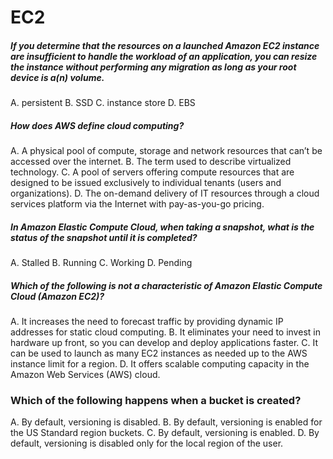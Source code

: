 
# EC2

##### If you determine that the resources on a launched Amazon EC2 instance are insufficient to handle the workload of an application, you can resize the instance without performing any migration as long as your root device is a(n) volume.

A. persistent
B. SSD
C. instance store 
D. EBS

##### How does AWS define cloud computing?
A. A physical pool of compute, storage and network resources that can’t be accessed over the internet.
B. The term used to describe virtualized technology.
C. A pool of servers offering compute resources that are designed to be issued exclusively to individual tenants (users and organizations).
D. The on-demand delivery of IT resources through a cloud services platform via the Internet with pay-as-you-go pricing.

##### In Amazon Elastic Compute Cloud, when taking a snapshot, what is the status of the snapshot until it is completed?
A. Stalled B. Running C. Working D. Pending

##### Which of the following is not a characteristic of Amazon Elastic Compute Cloud (Amazon EC2)?
A. It increases the need to forecast traffic by providing dynamic IP addresses for static cloud computing.
B. It eliminates your need to invest in hardware up front, so you can develop and deploy applications faster.
C. It can be used to launch as many EC2 instances as needed up to the AWS instance limit for a region.
D. It offers scalable computing capacity in the Amazon Web Services (AWS) cloud.

### Which of the following happens when a bucket is created?
A. By default, versioning is disabled.
B. By default, versioning is enabled for the US Standard region buckets. 
C. By default, versioning is enabled.
D. By default, versioning is disabled only for the local region of the user.
